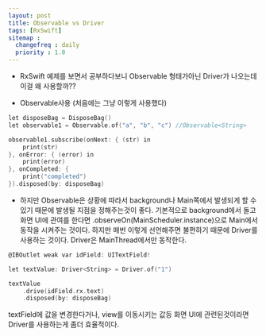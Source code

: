 ```yaml
---
layout: post
title: Observable vs Driver
tags: [RxSwift]
sitemap :
  changefreq : daily
  priority : 1.0
---
```


- RxSwift 예제를 보면서 공부하다보니 Observable<String> 형태가아닌 Driver<String>가 나오는데 이걸 왜 사용할까??

- Observable사용 (처음에는 그냥 이렇게 사용했다)

```c
let disposeBag = DisposeBag()
let observable1 = Observable.of("a", "b", "c") //Observable<String>

observable1.subscribe(onNext: { (str) in
    print(str)
}, onError: { (error) in
    print(error)
}, onCompleted: {
    print("completed")
}).disposed(by: disposeBag)
```

- 하지만 Observable은 상황에 따라서 background나 Main쪽에서 발생되게 할 수 있기 때문에 발생될 지점을 정해주는것이 좋다.
기본적으로 background에서 돌고 화면 UI에 관여를 한다면 .observeOn(MainScheduler.instance)으로 Main에서 동작을 시켜주는 것이다.
하지만 매번 이렇게 선언해주면 불편하기 때문에 Driver를 사용하는 것이다. Driver은 MainThread에서만 동작한다.

```c
@IBOutlet weak var idField: UITextField!

let textValue: Driver<String> = Driver.of("1")

textValue
    .drive(idField.rx.text)
    .disposed(by: disposeBag)
```
textField에 값을 변경한다거나, view를 이동시키는 값등 화면 UI에 관련된것이라면 Driver를 사용하는게 좀더 효율적이다.
